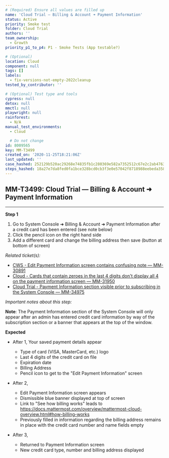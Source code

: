 ```yaml
---
# (Required) Ensure all values are filled up
name: 'Cloud Trial — Billing & Account ➜ Payment Information'
status: Active
priority: Smoke test
folder: Cloud Trial
authors: ''
team_ownership:
  - Growth
priority_p1_to_p4: P1 - Smoke Tests (App testable?)

# (Optional)
location: Cloud
component: null
tags: []
labels:
  - fix-versions-not-empty-2022cleanup
tested_by_contributor: ''

# (Optional) Test type and tools
cypress: null
detox: null
mmctl: null
playwright: null
rainforest:
  - N/A
manual_test_environments:
  - Cloud

  # Do not change
id: 8009565
key: MM-T3499
created_on: '2020-11-25T18:21:06Z'
last_updated: ''
case_hashed: 252129b520ac29268e74835fb1c280369e582a7352512c67e2c2ab4763327eeeb743373b3a966befe5bcc7b6c29b3c11
steps_hashed: 18a27e7da8fed0fa1bce328bcd0cb3f3e0e57042f8718988eebeda35884051b71a7ba4d9608a52d6a2c2a7161d3f9bac
---
```


<!-- (Auto-generated) Based on frontmatter's "key" and "name" -->

## MM-T3499: Cloud Trial — Billing & Account ➜ Payment Information

---

**Step 1**

1. Go to System Console ➜ Billing & Account ➜ Payment Information after a credit card has been entered (see note below)
2. Click the pencil icon on the right hand side
3. Add a different card and change the billing address then save (button at bottom of screen)

_Related ticket(s):_

- [CWS - Edit Payment Information screen contains confusing note — MM-30891](https://mattermost.atlassian.net/browse/MM-30891)
- [Cloud - Cards that contain zeroes in the last 4 digits don't display all 4 on the payment information screen — MM-31950](https://mattermost.atlassian.net/browse/MM-31950)
- [Cloud Trial - Payment Information section visible prior to subscribing in the System Console — MM-34975](https://mattermost.atlassian.net/browse/MM-34975)

_Important notes about this step:_

**Note**: The Payment Information section of the System Console will only appear after an admin has entered credit card information by way of the subscription section or a banner that appears at the top of the window.

**Expected**

- After 1, Your saved payment details appear

  - Type of card (VISA, MasterCard, etc.) logo
  - Last 4 digits of the credit card on file
  - Expiration date
  - Billing Address
  - Pencil icon to get to the "Edit Payment Information" screen

- After 2,

  - Edit Payment Information screen appears
  - Dismissible blue banner displayed at top of screen
  - Link to "See how billing works" leads to <https://docs.mattermost.com/overview/mattermost-cloud-overview.html#how-billing-works>
  - Previously filled in information regarding the billing address remains in place with the credit card number and name fields empty

- After 3,

  - Returned to Payment Information screen
  - New credit card type, number and billing address displayed
